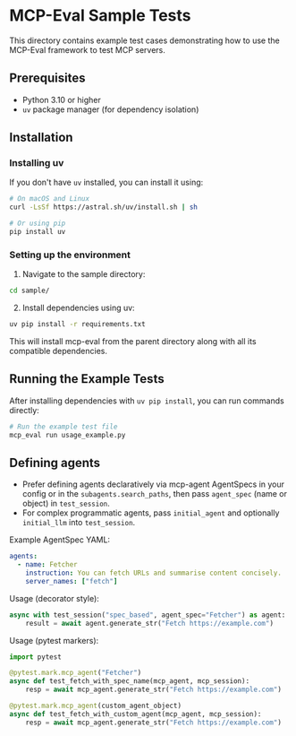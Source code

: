 # MCP-Eval Sample Tests

This directory contains example test cases demonstrating how to use the MCP-Eval framework to test MCP servers.

## Prerequisites

- Python 3.10 or higher
- `uv` package manager (for dependency isolation)

## Installation

### Installing uv

If you don't have `uv` installed, you can install it using:

```bash
# On macOS and Linux
curl -LsSf https://astral.sh/uv/install.sh | sh

# Or using pip
pip install uv
```

### Setting up the environment

1. Navigate to the sample directory:
```bash
cd sample/
```

2. Install dependencies using uv:
```bash
uv pip install -r requirements.txt
```

This will install mcp-eval from the parent directory along with all its compatible dependencies.

## Running the Example Tests

After installing dependencies with `uv pip install`, you can run commands directly:

```bash
# Run the example test file
mcp_eval run usage_example.py
```

## Defining agents

- Prefer defining agents declaratively via mcp-agent AgentSpecs in your config or in the `subagents.search_paths`, then pass `agent_spec` (name or object) in `test_session`.
- For complex programmatic agents, pass `initial_agent` and optionally `initial_llm` into `test_session`.

Example AgentSpec YAML:

```yaml
agents:
  - name: Fetcher
    instruction: You can fetch URLs and summarise content concisely.
    server_names: ["fetch"]
```

Usage (decorator style):

```python
async with test_session("spec_based", agent_spec="Fetcher") as agent:
    result = await agent.generate_str("Fetch https://example.com")
```

Usage (pytest markers):

```python
import pytest

@pytest.mark.mcp_agent("Fetcher")
async def test_fetch_with_spec_name(mcp_agent, mcp_session):
    resp = await mcp_agent.generate_str("Fetch https://example.com")

@pytest.mark.mcp_agent(custom_agent_object)
async def test_fetch_with_custom_agent(mcp_agent, mcp_session):
    resp = await mcp_agent.generate_str("Fetch https://example.com")
```


